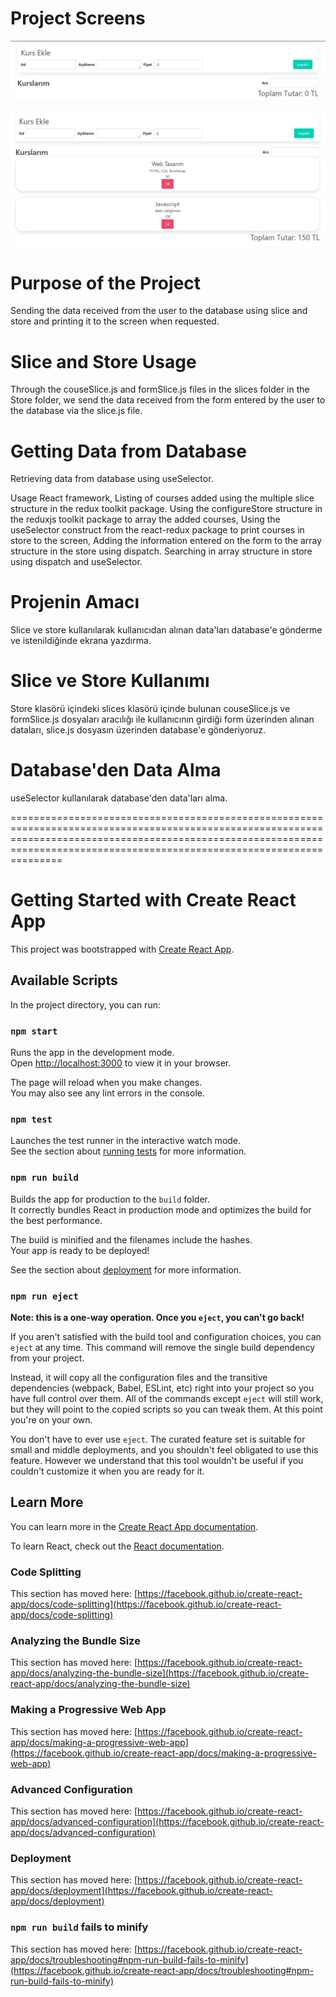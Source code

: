 # Project Screens
![alt text](/ss/ss1.jpg)

![alt text](/ss/ss2.jpg)

# Purpose of the Project
Sending the data received from the user to the database using slice and store and printing it to the screen when requested.

# Slice and Store Usage
Through the couseSlice.js and formSlice.js files in the slices folder in the Store folder, we send the data received from the form entered by the user to the database via the slice.js file.

# Getting Data from Database
Retrieving data from database using useSelector.

Usage React framework,
Listing of courses added using the multiple slice structure in the redux toolkit package.
Using the configureStore structure in the reduxjs toolkit package to array the added courses,
Using the useSelector construct from the react-redux package to print courses in store to the screen,
Adding the information entered on the form to the array structure in the store using dispatch.
Searching in array structure in store using dispatch and useSelector.

# Projenin Amacı
Slice ve store kullanılarak kullanıcıdan alınan data'ları database'e gönderme ve istenildiğinde ekrana yazdırma.

# Slice ve Store Kullanımı
Store klasörü içindeki slices klasörü içinde bulunan couseSlice.js ve formSlice.js dosyaları aracılığı ile kullanıcının girdiği form üzerinden alınan dataları, slice.js dosyasın üzerinden database'e gönderiyoruz.

# Database'den Data Alma
useSelector kullanılarak database'den data'ları alma.


=================================================================================================================================================================================================================================
# Getting Started with Create React App

This project was bootstrapped with [Create React App](https://github.com/facebook/create-react-app).

## Available Scripts

In the project directory, you can run:

### `npm start`

Runs the app in the development mode.\
Open [http://localhost:3000](http://localhost:3000) to view it in your browser.

The page will reload when you make changes.\
You may also see any lint errors in the console.

### `npm test`

Launches the test runner in the interactive watch mode.\
See the section about [running tests](https://facebook.github.io/create-react-app/docs/running-tests) for more information.

### `npm run build`

Builds the app for production to the `build` folder.\
It correctly bundles React in production mode and optimizes the build for the best performance.

The build is minified and the filenames include the hashes.\
Your app is ready to be deployed!

See the section about [deployment](https://facebook.github.io/create-react-app/docs/deployment) for more information.

### `npm run eject`

**Note: this is a one-way operation. Once you `eject`, you can't go back!**

If you aren't satisfied with the build tool and configuration choices, you can `eject` at any time. This command will remove the single build dependency from your project.

Instead, it will copy all the configuration files and the transitive dependencies (webpack, Babel, ESLint, etc) right into your project so you have full control over them. All of the commands except `eject` will still work, but they will point to the copied scripts so you can tweak them. At this point you're on your own.

You don't have to ever use `eject`. The curated feature set is suitable for small and middle deployments, and you shouldn't feel obligated to use this feature. However we understand that this tool wouldn't be useful if you couldn't customize it when you are ready for it.

## Learn More

You can learn more in the [Create React App documentation](https://facebook.github.io/create-react-app/docs/getting-started).

To learn React, check out the [React documentation](https://reactjs.org/).

### Code Splitting

This section has moved here: [https://facebook.github.io/create-react-app/docs/code-splitting](https://facebook.github.io/create-react-app/docs/code-splitting)

### Analyzing the Bundle Size

This section has moved here: [https://facebook.github.io/create-react-app/docs/analyzing-the-bundle-size](https://facebook.github.io/create-react-app/docs/analyzing-the-bundle-size)

### Making a Progressive Web App

This section has moved here: [https://facebook.github.io/create-react-app/docs/making-a-progressive-web-app](https://facebook.github.io/create-react-app/docs/making-a-progressive-web-app)

### Advanced Configuration

This section has moved here: [https://facebook.github.io/create-react-app/docs/advanced-configuration](https://facebook.github.io/create-react-app/docs/advanced-configuration)

### Deployment

This section has moved here: [https://facebook.github.io/create-react-app/docs/deployment](https://facebook.github.io/create-react-app/docs/deployment)

### `npm run build` fails to minify

This section has moved here: [https://facebook.github.io/create-react-app/docs/troubleshooting#npm-run-build-fails-to-minify](https://facebook.github.io/create-react-app/docs/troubleshooting#npm-run-build-fails-to-minify)
